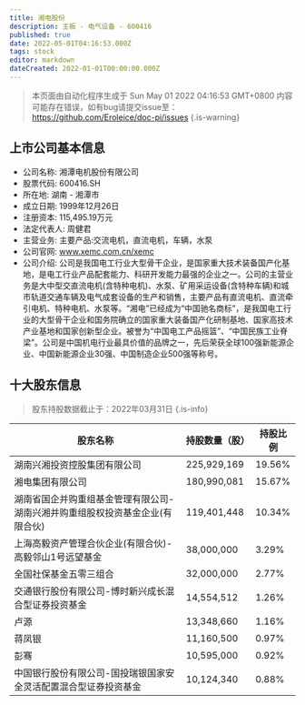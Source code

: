 ```yaml
---
title: 湘电股份
description: 主板 - 电气设备 - 600416
published: true
date: 2022-05-01T04:16:53.000Z
tags: stock
editor: markdown
dateCreated: 2022-01-01T00:00:00.000Z
---
```


> 本页面由自动化程序生成于 Sun May 01 2022 04:16:53 GMT+0800
> 内容可能存在错误，如有bug请提交issue至：https://github.com/Eroleice/doc-pi/issues
{.is-warning}

## 上市公司基本信息
- 公司名称: 湘潭电机股份有限公司
- 股票代码: 600416.SH
- 所在地: 湖南 - 湘潭市
- 成立日期: 1999年12月26日
- 注册资本: 115,495.19万元
- 法定代表人: 周健君
- 主营业务: 主要产品:交流电机，直流电机，车辆，水泵
- 公司官网: www.xemc.com.cn/xemc
- 公司介绍: 公司是我国电工行业大型骨干企业，是国家重大技术装备国产化基地，是电工行业产品配套能力、科研开发能力最强的企业之一。公司的主营业务是大中型交直流电机(含特种电机)、水泵、矿用采运设备(含特种车辆)和城市轨道交通车辆及电气成套设备的生产和销售，主要产品有直流电机、直流牵引电机、特种电机、水泵等。“湘电”已经成为“中国驰名商标”，是我国电工行业的大型骨干企业和国务院确立的国家重大装备国产化研制基地、国家高技术产业基地和国家创新型企业。被誉为“中国电工产品摇篮”、“中国民族工业脊梁”。公司是中国机电行业最具价值的品牌之一，先后荣获全球100强新能源企业、中国新能源企业30强、中国制造企业500强等称号。


## 十大股东信息
> 股东持股数据截止于：2022年03月31日
{.is-info}

| 股东名称 | 持股数量（股） | 持股比例 |
| --- | --- | --- |
| 湖南兴湘投资控股集团有限公司 | 225,929,169 | 19.56% |
| 湘电集团有限公司 | 180,990,081 | 15.67% |
| 湖南省国企并购重组基金管理有限公司-湖南兴湘并购重组股权投资基金企业(有限合伙) | 119,401,448 | 10.34% |
| 上海高毅资产管理合伙企业(有限合伙)-高毅邻山1号远望基金 | 38,000,000 | 3.29% |
| 全国社保基金五零三组合 | 32,000,000 | 2.77% |
| 交通银行股份有限公司-博时新兴成长混合型证券投资基金 | 14,554,512 | 1.26% |
| 卢源 | 13,348,660 | 1.16% |
| 蒋凤银 | 11,160,500 | 0.97% |
| 彭骞 | 10,595,000 | 0.92% |
| 中国银行股份有限公司-国投瑞银国家安全灵活配置混合型证券投资基金 | 10,124,340 | 0.88% |




